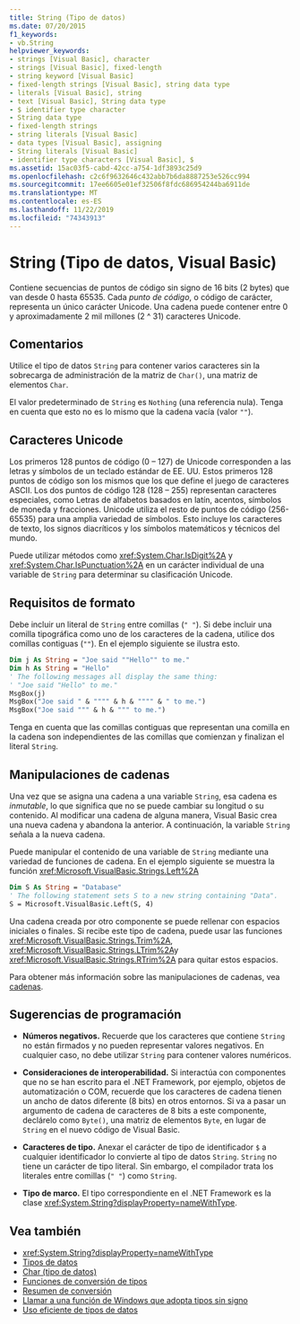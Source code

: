 ```yaml
---
title: String (Tipo de datos)
ms.date: 07/20/2015
f1_keywords:
- vb.String
helpviewer_keywords:
- strings [Visual Basic], character
- strings [Visual Basic], fixed-length
- string keyword [Visual Basic]
- fixed-length strings [Visual Basic], string data type
- literals [Visual Basic], string
- text [Visual Basic], String data type
- $ identifier type character
- String data type
- fixed-length strings
- string literals [Visual Basic]
- data types [Visual Basic], assigning
- String literals [Visual Basic]
- identifier type characters [Visual Basic], $
ms.assetid: 15ac03f5-cabd-42cc-a754-1df3893c25d9
ms.openlocfilehash: c2c6f9632646c432abb7b6da8887253e526cc994
ms.sourcegitcommit: 17ee6605e01ef32506f8fdc686954244ba6911de
ms.translationtype: MT
ms.contentlocale: es-ES
ms.lasthandoff: 11/22/2019
ms.locfileid: "74343913"
---
```

# <a name="string-data-type-visual-basic"></a>String (Tipo de datos, Visual Basic)

Contiene secuencias de puntos de código sin signo de 16 bits (2 bytes) que van desde 0 hasta 65535. Cada *punto de código*, o código de carácter, representa un único carácter Unicode. Una cadena puede contener entre 0 y aproximadamente 2 mil millones (2 ^ 31) caracteres Unicode.  
  
## <a name="remarks"></a>Comentarios  

 Utilice el tipo de datos `String` para contener varios caracteres sin la sobrecarga de administración de la matriz de `Char()`, una matriz de elementos `Char`.  
  
 El valor predeterminado de `String` es `Nothing` (una referencia nula). Tenga en cuenta que esto no es lo mismo que la cadena vacía (valor `""`).  
  
## <a name="unicode-characters"></a>Caracteres Unicode  

 Los primeros 128 puntos de código (0 – 127) de Unicode corresponden a las letras y símbolos de un teclado estándar de EE. UU. Estos primeros 128 puntos de código son los mismos que los que define el juego de caracteres ASCII. Los dos puntos de código 128 (128 – 255) representan caracteres especiales, como Letras de alfabetos basados en latín, acentos, símbolos de moneda y fracciones. Unicode utiliza el resto de puntos de código (256-65535) para una amplia variedad de símbolos. Esto incluye los caracteres de texto, los signos diacríticos y los símbolos matemáticos y técnicos del mundo.  
  
 Puede utilizar métodos como <xref:System.Char.IsDigit%2A> y <xref:System.Char.IsPunctuation%2A> en un carácter individual de una variable de `String` para determinar su clasificación Unicode.  
  
## <a name="format-requirements"></a>Requisitos de formato  

 Debe incluir un literal de `String` entre comillas (`" "`). Si debe incluir una comilla tipográfica como uno de los caracteres de la cadena, utilice dos comillas contiguas (`""`). En el ejemplo siguiente se ilustra esto.  
  
```vb  
Dim j As String = "Joe said ""Hello"" to me."  
Dim h As String = "Hello"  
' The following messages all display the same thing:  
' "Joe said "Hello" to me."  
MsgBox(j)  
MsgBox("Joe said " & """" & h & """" & " to me.")  
MsgBox("Joe said """ & h & """ to me.")  
```  
  
 Tenga en cuenta que las comillas contiguas que representan una comilla en la cadena son independientes de las comillas que comienzan y finalizan el literal `String`.  
  
## <a name="string-manipulations"></a>Manipulaciones de cadenas  

 Una vez que se asigna una cadena a una variable `String`, esa cadena es *inmutable*, lo que significa que no se puede cambiar su longitud o su contenido. Al modificar una cadena de alguna manera, Visual Basic crea una nueva cadena y abandona la anterior. A continuación, la variable `String` señala a la nueva cadena.  
  
 Puede manipular el contenido de una variable de `String` mediante una variedad de funciones de cadena. En el ejemplo siguiente se muestra la función <xref:Microsoft.VisualBasic.Strings.Left%2A>  
  
```vb  
Dim S As String = "Database"  
' The following statement sets S to a new string containing "Data".  
S = Microsoft.VisualBasic.Left(S, 4)  
```  
  
 Una cadena creada por otro componente se puede rellenar con espacios iniciales o finales. Si recibe este tipo de cadena, puede usar las funciones <xref:Microsoft.VisualBasic.Strings.Trim%2A>, <xref:Microsoft.VisualBasic.Strings.LTrim%2A>y <xref:Microsoft.VisualBasic.Strings.RTrim%2A> para quitar estos espacios.  
  
 Para obtener más información sobre las manipulaciones de cadenas, vea [cadenas](../../../visual-basic/programming-guide/language-features/strings/index.md).  
  
## <a name="programming-tips"></a>Sugerencias de programación  
  
- **Números negativos.** Recuerde que los caracteres que contiene `String` no están firmados y no pueden representar valores negativos. En cualquier caso, no debe utilizar `String` para contener valores numéricos.  
  
- **Consideraciones de interoperabilidad.** Si interactúa con componentes que no se han escrito para el .NET Framework, por ejemplo, objetos de automatización o COM, recuerde que los caracteres de cadena tienen un ancho de datos diferente (8 bits) en otros entornos. Si va a pasar un argumento de cadena de caracteres de 8 bits a este componente, declárelo como `Byte()`, una matriz de elementos `Byte`, en lugar de `String` en el nuevo código de Visual Basic.  
  
- **Caracteres de tipo.** Anexar el carácter de tipo de identificador `$` a cualquier identificador lo convierte al tipo de datos `String`. `String` no tiene un carácter de tipo literal. Sin embargo, el compilador trata los literales entre comillas (`" "`) como `String`.  
  
- **Tipo de marco.** El tipo correspondiente en el .NET Framework es la clase <xref:System.String?displayProperty=nameWithType>.  
  
## <a name="see-also"></a>Vea también

- <xref:System.String?displayProperty=nameWithType>
- [Tipos de datos](../../../visual-basic/language-reference/data-types/index.md)
- [Char (tipo de datos)](../../../visual-basic/language-reference/data-types/char-data-type.md)
- [Funciones de conversión de tipos](../../../visual-basic/language-reference/functions/type-conversion-functions.md)
- [Resumen de conversión](../../../visual-basic/language-reference/keywords/conversion-summary.md)
- [Llamar a una función de Windows que adopta tipos sin signo](../../../visual-basic/programming-guide/com-interop/how-to-call-a-windows-function-that-takes-unsigned-types.md)
- [Uso eficiente de tipos de datos](../../../visual-basic/programming-guide/language-features/data-types/efficient-use-of-data-types.md)
